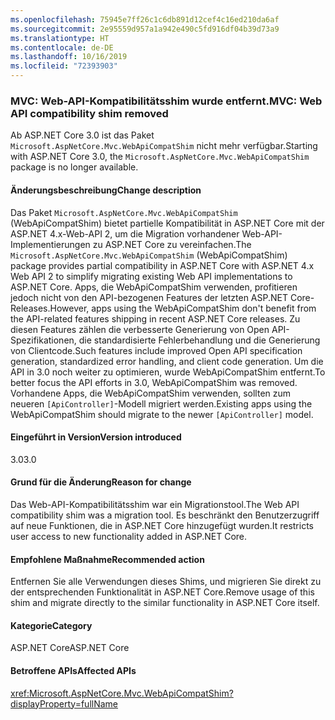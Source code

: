 ```yaml
---
ms.openlocfilehash: 75945e7ff26c1c6db891d12cef4c16ed210da6af
ms.sourcegitcommit: 2e95559d957a1a942e490c5fd916df04b39d73a9
ms.translationtype: HT
ms.contentlocale: de-DE
ms.lasthandoff: 10/16/2019
ms.locfileid: "72393903"
---
```

### <a name="mvc-web-api-compatibility-shim-removed"></a><span data-ttu-id="63ddf-101">MVC: Web-API-Kompatibilitätsshim wurde entfernt.</span><span class="sxs-lookup"><span data-stu-id="63ddf-101">MVC: Web API compatibility shim removed</span></span>

<span data-ttu-id="63ddf-102">Ab ASP.NET Core 3.0 ist das Paket `Microsoft.AspNetCore.Mvc.WebApiCompatShim` nicht mehr verfügbar.</span><span class="sxs-lookup"><span data-stu-id="63ddf-102">Starting with ASP.NET Core 3.0, the `Microsoft.AspNetCore.Mvc.WebApiCompatShim` package is no longer available.</span></span>

#### <a name="change-description"></a><span data-ttu-id="63ddf-103">Änderungsbeschreibung</span><span class="sxs-lookup"><span data-stu-id="63ddf-103">Change description</span></span>

<span data-ttu-id="63ddf-104">Das Paket `Microsoft.AspNetCore.Mvc.WebApiCompatShim` (WebApiCompatShim) bietet partielle Kompatibilität in ASP.NET Core mit der ASP.NET 4.x-Web-API 2, um die Migration vorhandener Web-API-Implementierungen zu ASP.NET Core zu vereinfachen.</span><span class="sxs-lookup"><span data-stu-id="63ddf-104">The `Microsoft.AspNetCore.Mvc.WebApiCompatShim` (WebApiCompatShim) package provides partial compatibility in ASP.NET Core with ASP.NET 4.x Web API 2 to simplify migrating existing Web API implementations to ASP.NET Core.</span></span> <span data-ttu-id="63ddf-105">Apps, die WebApiCompatShim verwenden, profitieren jedoch nicht von den API-bezogenen Features der letzten ASP.NET Core-Releases.</span><span class="sxs-lookup"><span data-stu-id="63ddf-105">However, apps using the WebApiCompatShim don't benefit from the API-related features shipping in recent ASP.NET Core releases.</span></span> <span data-ttu-id="63ddf-106">Zu diesen Features zählen die verbesserte Generierung von Open API-Spezifikationen, die standardisierte Fehlerbehandlung und die Generierung von Clientcode.</span><span class="sxs-lookup"><span data-stu-id="63ddf-106">Such features include improved Open API specification generation, standardized error handling, and client code generation.</span></span> <span data-ttu-id="63ddf-107">Um die API in 3.0 noch weiter zu optimieren, wurde WebApiCompatShim entfernt.</span><span class="sxs-lookup"><span data-stu-id="63ddf-107">To better focus the API efforts in 3.0, WebApiCompatShim was removed.</span></span> <span data-ttu-id="63ddf-108">Vorhandene Apps, die WebApiCompatShim verwenden, sollten zum neueren `[ApiController]`-Modell migriert werden.</span><span class="sxs-lookup"><span data-stu-id="63ddf-108">Existing apps using the WebApiCompatShim should migrate to the newer `[ApiController]` model.</span></span>

#### <a name="version-introduced"></a><span data-ttu-id="63ddf-109">Eingeführt in Version</span><span class="sxs-lookup"><span data-stu-id="63ddf-109">Version introduced</span></span>

<span data-ttu-id="63ddf-110">3.0</span><span class="sxs-lookup"><span data-stu-id="63ddf-110">3.0</span></span>

#### <a name="reason-for-change"></a><span data-ttu-id="63ddf-111">Grund für die Änderung</span><span class="sxs-lookup"><span data-stu-id="63ddf-111">Reason for change</span></span>

<span data-ttu-id="63ddf-112">Das Web-API-Kompatibilitätsshim war ein Migrationstool.</span><span class="sxs-lookup"><span data-stu-id="63ddf-112">The Web API compatibility shim was a migration tool.</span></span> <span data-ttu-id="63ddf-113">Es beschränkt den Benutzerzugriff auf neue Funktionen, die in ASP.NET Core hinzugefügt wurden.</span><span class="sxs-lookup"><span data-stu-id="63ddf-113">It restricts user access to new functionality added in ASP.NET Core.</span></span>

#### <a name="recommended-action"></a><span data-ttu-id="63ddf-114">Empfohlene Maßnahme</span><span class="sxs-lookup"><span data-stu-id="63ddf-114">Recommended action</span></span>

<span data-ttu-id="63ddf-115">Entfernen Sie alle Verwendungen dieses Shims, und migrieren Sie direkt zu der entsprechenden Funktionalität in ASP.NET Core.</span><span class="sxs-lookup"><span data-stu-id="63ddf-115">Remove usage of this shim and migrate directly to the similar functionality in ASP.NET Core itself.</span></span>

#### <a name="category"></a><span data-ttu-id="63ddf-116">Kategorie</span><span class="sxs-lookup"><span data-stu-id="63ddf-116">Category</span></span>

<span data-ttu-id="63ddf-117">ASP.NET Core</span><span class="sxs-lookup"><span data-stu-id="63ddf-117">ASP.NET Core</span></span>

#### <a name="affected-apis"></a><span data-ttu-id="63ddf-118">Betroffene APIs</span><span class="sxs-lookup"><span data-stu-id="63ddf-118">Affected APIs</span></span>

<xref:Microsoft.AspNetCore.Mvc.WebApiCompatShim?displayProperty=fullName>

<!--

#### Affected APIs

N:Microsoft.AspNetCore.Mvc.WebApiCompatShim

-->
